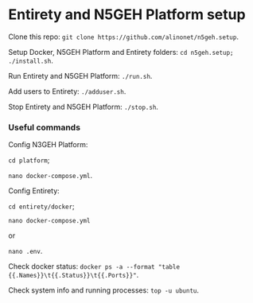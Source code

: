 # Entirety and N5GEH Platform setup

Clone this repo: ``git clone https://github.com/alinonet/n5geh.setup``.

Setup Docker, N5GEH Platform and Entirety folders: ``cd n5geh.setup; ./install.sh``.

Run Entirety and N5GEH Platform: ``./run.sh``.

Add users to Entirety: ``./adduser.sh``.

Stop Entirety and N5GEH Platform: ``./stop.sh``.

### Useful commands
Config N3GEH Platform:

``cd platform``;

``nano docker-compose.yml``.

Config Entirety:

``cd entirety/docker``;

``nano docker-compose.yml``

or

``nano .env``.

Check docker status: ``docker ps -a --format "table {{.Names}}\t{{.Status}}\t{{.Ports}}"``.

Check system info and running processes: ``top -u ubuntu``.
